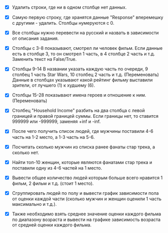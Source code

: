 - [x] Удалить строки, где ни в одном столбце нет данных.

- [x] Самую первую строку, где хранятся данные "Response" вперемешку с другими - удалить. Столбцы нумеруются с 0.

- [x] Все столбцы нужно перевести на русский и назвать в зависимости от описания задания.

- [x] Столбцы с 3-8 показывают, смотрел ли человек фильм. Если данные есть в столбце 3, то он смотрел 1 часть, в 4 столбце 2 часть и т.д.
Заменить текст на False/True.

- [x] Столбцы 9-14 В названии указать каждую часть по очереди, 9 столбец 1 часть Star Wars, 10 столбец 2 часть и т.д. (Переменовать)
Данные в столбцах указывают какой рейтинг фильму выставили зрители, от лучшего (1) к худшему (6).

- [x] Столбцы 15-28 показывают имена героев и отношение к ним. (Переменовать)

- [x] Столбец "Household Income" разбить на два столбца с левой границей и правой границей суммы.
Если границы нет, то ставится 999999 или -999999, заменяя +inf и -inf.

- [x] После чего получить список людей, где мужчины поставили 4-6 часть на 1-2 место, а 1-3 часть на 5-6.

- [x] Посчитать сколько мужчин из списка ранее фанаты стар трека, а сколько нет.

- [x] Найти топ-10 женщин, которые являются фанатами стар трека и поставили одну из 4-6 частей на 1 место.

- [x] Вывести общее количество людей которым больше всего нравится 1 фильм, 2 фильм и т.д. (стоит 1 место).

- [x] Сгруппировать людей по полу и вывести график зависимости пола от оценки каждой части (сколько мужчин и женщин оценили 1 часть максимально и т.д.).

- [x] Также необходимо взять среднее значение оценки каждого фильма по диапазону возраста и вывести на графике зависимость возраста от средней оценки каждого фильма.